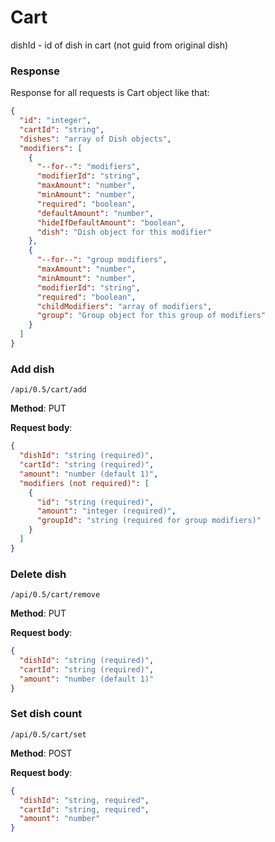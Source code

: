 # Cart

dishId - id of dish in cart (not guid from original dish)

### Response
Response for all requests is Cart object like that:
~~~json
{
  "id": "integer",
  "cartId": "string",
  "dishes": "array of Dish objects",
  "modifiers": [
    {
      "--for--": "modifiers", 
      "modifierId": "string",
      "maxAmount": "number",
      "minAmount": "number",
      "required": "boolean",
      "defaultAmount": "number",
      "hideIfDefaultAmount": "boolean",
      "dish": "Dish object for this modifier"
    },
    {
      "--for--": "group modifiers",
      "maxAmount": "number",
      "minAmount": "number",
      "modifierId": "string",
      "required": "boolean",
      "childModifiers": "array of modifiers",
      "group": "Group object for this group of modifiers"
    }
  ]
}
~~~

### Add dish
~~~
/api/0.5/cart/add 
~~~
**Method**: PUT 

**Request body**:
~~~json
{
  "dishId": "string (required)",
  "cartId": "string (required)",
  "amount": "number (default 1)",
  "modifiers (not required)": [
    {
      "id": "string (required)",
      "amount": "integer (required)",
      "groupId": "string (required for group modifiers)"
    }
  ]
}
~~~


### Delete dish
~~~
/api/0.5/cart/remove 
~~~
**Method**: PUT 

**Request body**:
~~~json
{
  "dishId": "string (required)",
  "cartId": "string (required)",
  "amount": "number (default 1)"
}
~~~


### Set dish count
~~~
/api/0.5/cart/set 
~~~

**Method**: POST  

**Request body**:
~~~json
{
  "dishId": "string, required",
  "cartId": "string, required",
  "amount": "number"
}
~~~
